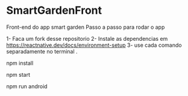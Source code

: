 # SmartGardenFront
Front-end do app smart garden
Passo a passo para rodar o app

1- Faca um fork desse repositorio
2- Instale as dependencias em  https://reactnative.dev/docs/environment-setup
3- use cada comando separadamente  no terminal .

   npm install
   
   npm start 
   
   npm run android
  
   
